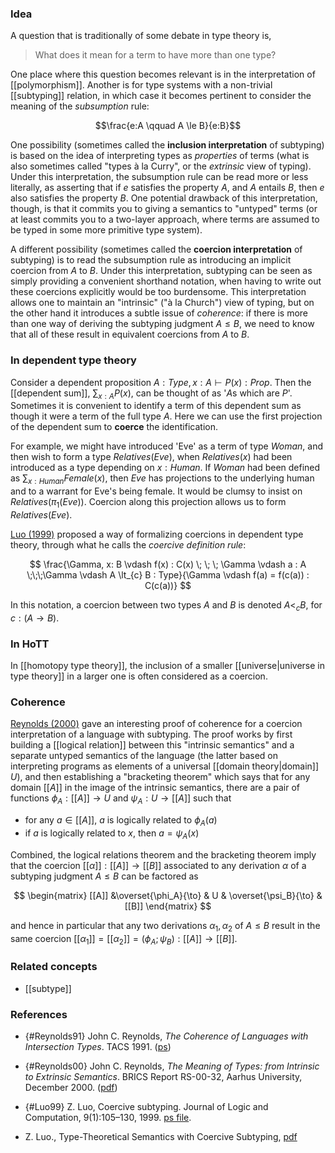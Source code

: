 ### Idea

A question that is traditionally of some debate in type theory is,

> What does it mean for a term to have more than one type?

One place where this question becomes relevant is in the interpretation of [[polymorphism]].  Another is for type systems with a non-trivial [[subtyping]] relation, in which case it becomes pertinent to consider the meaning of the _subsumption_ rule:

$$\frac{e:A \qquad A \le B}{e:B}$$

One possibility (sometimes called the **inclusion interpretation** of subtyping) is based on the idea of interpreting types as _properties_ of terms (what is also sometimes called "types à la Curry", or the _extrinsic_ view of typing).  Under this interpretation, the subsumption rule can be read more or less literally, as asserting that if $e$ satisfies the property $A$, and $A$ entails $B$, then $e$ also satisfies the property $B$.  One potential drawback of this interpretation, though, is that it commits you to giving a semantics to "untyped" terms (or at least commits you to a two-layer approach, where terms are assumed to be typed in some more primitive type system).

A different possibility (sometimes called the **coercion interpretation** of subtyping) is to read the subsumption rule as introducing an implicit coercion from $A$ to $B$.  Under this interpretation, subtyping can be seen as simply providing a convenient shorthand notation, when having to write out these coercions explicitly would be too burdensome.  This interpretation allows one to maintain an "intrinsic" ("à la Church") view of typing, but on the other hand it introduces a subtle issue of _coherence_: if there is more than one way of deriving the subtyping judgment $A \le B$, we need to know that all of these result in equivalent coercions from $A$ to $B$.

### In dependent type theory

Consider a dependent proposition $A: Type, x:A \vdash P(x):Prop$. Then the [[dependent sum]], $\sum_{x:A} P(x)$, can be thought of as '$A$s which are $P$'. Sometimes it is convenient to identify a term of this dependent sum as though it were a term of the full type $A$. Here we can use the first projection of the dependent sum to **coerce** the identification. 

For example, we might have introduced 'Eve' as a term of type $Woman$, and then wish to form a type $Relatives(Eve)$, when $Relatives(x)$ had been introduced as a type depending on $x: Human$. If $Woman$ had been defined as $\sum_{x:Human} Female(x)$, then $Eve$ has projections to the underlying human and to a warrant for Eve's being female. It would be clumsy to insist on $Relatives(\pi_1(Eve))$. Coercion along this projection allows us to form $Relatives(Eve)$.

[Luo (1999)](#Luo99) proposed a way of formalizing coercions in dependent type theory, through what he calls the _coercive definition rule_:

$$
\frac{\Gamma, x: B \vdash f(x) : C(x) \; \; \; \Gamma \vdash a : A \;\;\;\Gamma \vdash A \lt_{c} B : Type}{\Gamma \vdash f(a) = f(c(a)) : C(c(a))}
$$

In this notation, a coercion between two types $A$ and $B$ is denoted $A \lt_{c} B$, for $c: (A \to B)$.

### In HoTT

In [[homotopy type theory]], the inclusion of a smaller [[universe|universe in type theory]] in a larger one is often considered as a coercion.

### Coherence

[Reynolds (2000)](#Reynolds00) gave an interesting proof of coherence for a coercion interpretation of a language with subtyping.  The proof works by first building a [[logical relation]] between this "intrinsic semantics" and a separate untyped semantics of the language (the latter based on interpreting programs as elements of a universal [[domain theory|domain]] $U$), and then establishing a "bracketing theorem" which says that for any domain $[[A]]$ in the image of the intrinsic semantics, there are a pair of functions $\phi_A : [[A]] \to U$ and $\psi_A : U \to [[A]]$ such that

* for any $a\in [[A]]$, $a$ is logically related to $\phi_A(a)$
* if $a$ is logically related to $x$, then $a = \psi_A(x)$

Combined, the logical relations theorem and the bracketing theorem imply that the coercion $[[\alpha]] : [[A]] \to [[B]]$ associated to any derivation $\alpha$ of a subtyping judgment $A \le B$ can be factored as 

$$
\begin{matrix}
 [[A]] &\overset{\phi_A}{\to} & U & \overset{\psi_B}{\to} & [[B]]
\end{matrix}
$$

and hence in particular that any two derivations $\alpha_1,\alpha_2$ of $A \le B$ result in the same coercion $[[\alpha_1]] = [[\alpha_2]] = (\phi_A;\psi_B) : [[A]] \to [[B]]$.

### Related concepts

* [[subtype]]


### References

* {#Reynolds91} John C. Reynolds, _The Coherence of Languages with Intersection Types_. TACS 1991. ([ps](http://www.cs.cmu.edu/afs/cs/user/jcr/ftp/tempdir/coherence.ps))

* {#Reynolds00} John C. Reynolds, _The Meaning of Types: from Intrinsic to Extrinsic Semantics_. BRICS Report RS-00-32, Aarhus University, December 2000. ([pdf](http://repository.cmu.edu/cgi/viewcontent.cgi?article=2290&context=compsci))

* {#Luo99} Z. Luo, Coercive subtyping. Journal of Logic and Computation, 9(1):105–130, 1999. [ps file](http://www.cs.rhul.ac.uk/~zhaohui/JLC98.ps).

* Z. Luo., Type-Theoretical Semantics with Coercive Subtyping, [pdf](http://www.cs.rhul.ac.uk/home/zhaohui/SALT20.pdf)